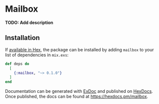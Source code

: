 # Mailbox

**TODO: Add description**

## Installation

If [available in Hex](https://hex.pm/docs/publish), the package can be installed
by adding `mailbox` to your list of dependencies in `mix.exs`:

```elixir
def deps do
  [
    {:mailbox, "~> 0.1.0"}
  ]
end
```

Documentation can be generated with [ExDoc](https://github.com/elixir-lang/ex_doc)
and published on [HexDocs](https://hexdocs.pm). Once published, the docs can
be found at <https://hexdocs.pm/mailbox>.

